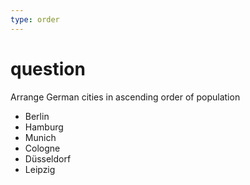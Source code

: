 ```yaml
---
type: order
---
```

# question
Arrange German cities in ascending order of population

- Berlin
- Hamburg
- Munich
- Cologne
- Düsseldorf
- Leipzig
